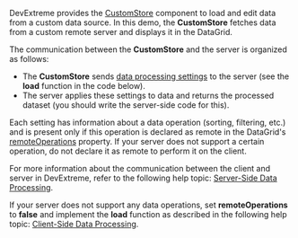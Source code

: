 DevExtreme provides the [CustomStore](/Documentation/ApiReference/Data_Layer/CustomStore/) component to load and edit data from a custom data source. In this demo, the **CustomStore** fetches data from a custom remote server and displays it in the DataGrid.

The communication between the **CustomStore** and the server is organized as follows:
 
- The **CustomStore** sends [data processing settings](/Documentation/ApiReference/Data_Layer/CustomStore/LoadOptions/) to the server (see the **load** function in the code below).
- The server applies these settings to data and returns the processed dataset (you should write the server-side code for this).

Each setting has information about a data operation (sorting, filtering, etc.) and is present only if this operation is declared as remote in the DataGrid's [remoteOperations](/Documentation/ApiReference/UI_Components/dxDataGrid/Configuration/remoteOperations/) property. If your server does not support a certain operation, do not declare it as remote to perform it on the client.

For more information about the communication between the client and server in DevExtreme, refer to the following help topic: [Server-Side Data Processing](/Documentation/Guide/Data_Binding/Specify_a_Data_Source/Custom_Data_Sources/#Load_Data/Server-Side_Data_Processing).

If your server does not support any data operations, set **remoteOperations** to **false** and implement the **load** function as described in the following help topic: [Client-Side Data Processing](/Documentation/Guide/Data_Binding/Specify_a_Data_Source/Custom_Data_Sources/#Load_Data/Client-Side_Data_Processing).